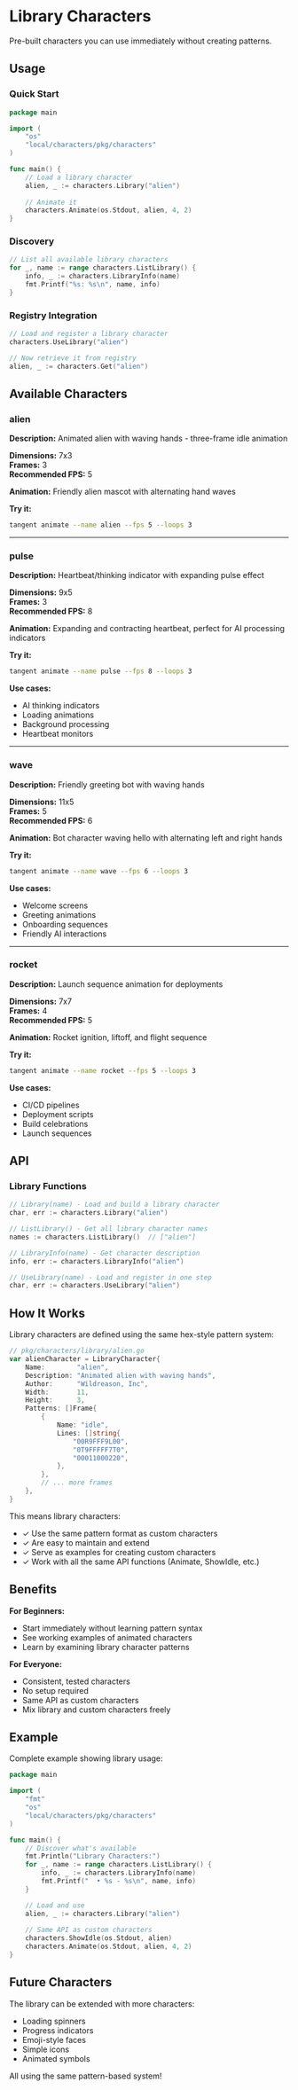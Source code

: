 # Library Characters

Pre-built characters you can use immediately without creating patterns.

## Usage

### Quick Start

```go
package main

import (
    "os"
    "local/characters/pkg/characters"
)

func main() {
    // Load a library character
    alien, _ := characters.Library("alien")
    
    // Animate it
    characters.Animate(os.Stdout, alien, 4, 2)
}
```

### Discovery

```go
// List all available library characters
for _, name := range characters.ListLibrary() {
    info, _ := characters.LibraryInfo(name)
    fmt.Printf("%s: %s\n", name, info)
}
```

### Registry Integration

```go
// Load and register a library character
characters.UseLibrary("alien")

// Now retrieve it from registry
alien, _ := characters.Get("alien")
```

## Available Characters

### alien

**Description:** Animated alien with waving hands - three-frame idle animation

**Dimensions:** 7x3  
**Frames:** 3  
**Recommended FPS:** 5

**Animation:** Friendly alien mascot with alternating hand waves

**Try it:**
```bash
tangent animate --name alien --fps 5 --loops 3
```

---

### pulse

**Description:** Heartbeat/thinking indicator with expanding pulse effect

**Dimensions:** 9x5  
**Frames:** 3  
**Recommended FPS:** 8

**Animation:** Expanding and contracting heartbeat, perfect for AI processing indicators

**Try it:**
```bash
tangent animate --name pulse --fps 8 --loops 3
```

**Use cases:**
- AI thinking indicators
- Loading animations
- Background processing
- Heartbeat monitors

---

### wave

**Description:** Friendly greeting bot with waving hands

**Dimensions:** 11x5  
**Frames:** 5  
**Recommended FPS:** 6

**Animation:** Bot character waving hello with alternating left and right hands

**Try it:**
```bash
tangent animate --name wave --fps 6 --loops 3
```

**Use cases:**
- Welcome screens
- Greeting animations
- Onboarding sequences
- Friendly AI interactions

---

### rocket

**Description:** Launch sequence animation for deployments

**Dimensions:** 7x7  
**Frames:** 4  
**Recommended FPS:** 5

**Animation:** Rocket ignition, liftoff, and flight sequence

**Try it:**
```bash
tangent animate --name rocket --fps 5 --loops 3
```

**Use cases:**
- CI/CD pipelines
- Deployment scripts
- Build celebrations
- Launch sequences

## API

### Library Functions

```go
// Library(name) - Load and build a library character
char, err := characters.Library("alien")

// ListLibrary() - Get all library character names
names := characters.ListLibrary()  // ["alien"]

// LibraryInfo(name) - Get character description
info, err := characters.LibraryInfo("alien")

// UseLibrary(name) - Load and register in one step
char, err := characters.UseLibrary("alien")
```

## How It Works

Library characters are defined using the same hex-style pattern system:

```go
// pkg/characters/library/alien.go
var alienCharacter = LibraryCharacter{
    Name:        "alien",
    Description: "Animated alien with waving hands",
    Author:      "Wildreason, Inc",
    Width:       11,
    Height:      3,
    Patterns: []Frame{
        {
            Name: "idle",
            Lines: []string{
                "00R9FFF9L00",
                "0T9FFFFF7T0",
                "00011000220",
            },
        },
        // ... more frames
    },
}
```

This means library characters:
- ✓ Use the same pattern format as custom characters
- ✓ Are easy to maintain and extend
- ✓ Serve as examples for creating custom characters
- ✓ Work with all the same API functions (Animate, ShowIdle, etc.)

## Benefits

**For Beginners:**
- Start immediately without learning pattern syntax
- See working examples of animated characters
- Learn by examining library character patterns

**For Everyone:**
- Consistent, tested characters
- No setup required
- Same API as custom characters
- Mix library and custom characters freely

## Example

Complete example showing library usage:

```go
package main

import (
    "fmt"
    "os"
    "local/characters/pkg/characters"
)

func main() {
    // Discover what's available
    fmt.Println("Library Characters:")
    for _, name := range characters.ListLibrary() {
        info, _ := characters.LibraryInfo(name)
        fmt.Printf("  • %s - %s\n", name, info)
    }

    // Load and use
    alien, _ := characters.Library("alien")
    
    // Same API as custom characters
    characters.ShowIdle(os.Stdout, alien)
    characters.Animate(os.Stdout, alien, 4, 2)
}
```

## Future Characters

The library can be extended with more characters:
- Loading spinners
- Progress indicators
- Emoji-style faces
- Simple icons
- Animated symbols

All using the same pattern-based system!

